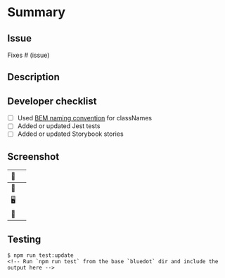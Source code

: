 # Summary

<!-- One line summary of your change -->

## Issue
<!-- Link to the relevant GitHub issue. Learn more about [linking issues](https://docs.github.com/en/issues/tracking-your-work-with-issues/linking-a-pull-request-to-an-issue) -->
Fixes # (issue)
<!-- If you have no related issue, make sure to link this PR to the relevant project -->

## Description

<!-- Description of the changes you've made -->

## Developer checklist
- [ ] Used [BEM naming convention](https://getbem.com/naming/) for classNames
- [ ] Added or updated Jest tests
- [ ] Added or updated Storybook stories

## Screenshot

| 📸 |  |
|---------|---|
| 📕 | <!-- Include a **Storybook** screenshot or screen recording demonstrating your change--> |
| 🖥️ | <!-- Include a **Desktop** screenshot or screen recording demonstrating your change--> |
| 📱  | <!-- Include a **Mobile** screenshot or screen recording demonstrating your change--> |

## Testing
```
$ npm run test:update
<!-- Run `npm run test` from the base `bluedot` dir and include the output here -->
```
